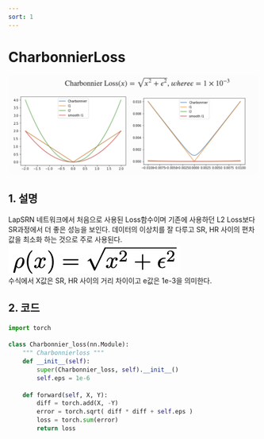 ```yaml
---
sort: 1
---
```


# CharbonnierLoss    
![CharbonnierLoss 메인](../../static/CharbonnierLoss/CharbonnierLoss_main.png)  

## 1. 설명  
LapSRN 네트워크에서 처음으로 사용된 Loss함수이며 기존에 사용하던 L2 Loss보다 SR과정에서 더 좋은 성능을 보인다. 데이터의 이상치를 잘 다루고 SR, HR 사이의 편차 값을 최소화 하는 것으로 주로 사용된다.  
![CharbonnierLoss 수식](../../static/CharbonnierLoss/CharbonnierLoss_math.png)  
수식에서 X값은 SR, HR 사이의 거리 차이이고 e값은 1e-3을 의미한다.  

## 2. 코드  
```python
import torch

class Charbonnier_loss(nn.Module):
    """ Charbonnierloss """
    def __init__(self):
        super(Charbonnier_loss, self).__init__()
        self.eps = 1e-6

    def forward(self, X, Y):
        diff = torch.add(X, -Y)
        error = torch.sqrt( diff * diff + self.eps )
        loss = torch.sum(error) 
        return loss

```